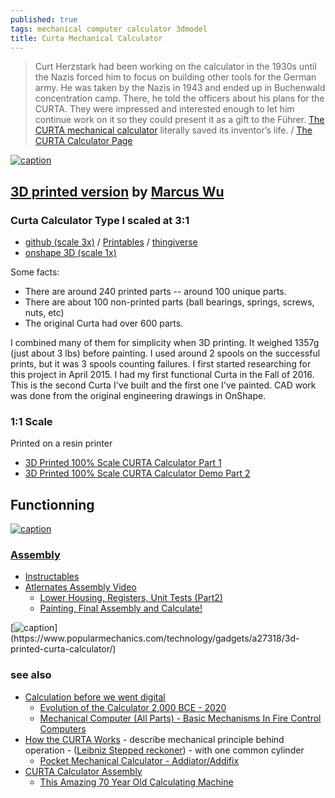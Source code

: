 ```yaml
---
published: true
tags: mechanical computer calculator 3dmodel
title: Curta Mechanical Calculator
---
```

> Curt Herzstark had been working on the calculator in the 1930s until the Nazis forced him to focus on building other tools for the German army. He was taken by the Nazis in 1943 and ended up in Buchenwald concentration camp. There, he told the officers about his plans for the CURTA. They were impressed and interested enough to let him continue work on it so they could present it as a gift to the Führer. [The CURTA mechanical calculator](http://hackaday.com/2014/09/16/retrotechtacular-the-curta-mechanical-calculator/) literally saved its inventor’s life. / [The CURTA Calculator Page](https://www.vcalc.net/cu.htm)

[![caption](https://www.vcalc.net/images2/Posters/Curta-German-Poster-Master21G-860x560.jpg)](https://www.vcalc.net/cu.htm)



## [3D printed version](http://hackaday.com/2017/07/17/3d-printed-math-grenade/) by  [Marcus Wu](https://wudev.digitaltorque.com/) 

### Curta Calculator Type I scaled at 3:1
- [github (scale 3x)](https://github.com/marcuswu/Curta-Type-I-3x) / [Printables](https://www.printables.com/model/158740-curta-calculator-type-i-scaled-at-31/remixes) / [thingiverse](https://www.thingiverse.com/thing:1943171)
- [onshape 3D (scale 1x)](https://cad.onshape.com/documents/56ab5570e4b0d9659037a1cf/w/9f078541afd347bb397e344f/e/2b386be0c67cfb2a94581ba7)

Some facts: 
- There are around 240 printed parts -- around 100 unique parts. 
- There are about 100 non-printed parts (ball bearings, springs, screws, nuts, etc) 
- The original Curta had over 600 parts. 
    
I combined many of them for simplicity when 3D printing. It weighed 1357g (just about 3 lbs) before painting. I used around 2 spools on the successful prints, but it was 3 spools counting failures. I first started researching for this project in April 2015. I had my first functional Curta in the Fall of 2016. This is the second Curta I've built and the first one I've painted. CAD work was done from the original engineering drawings in OnShape.

### 1:1 Scale
Printed on a resin printer
- [3D Printed 100% Scale CURTA Calculator Part 1](https://www.youtube.com/watch?v=wiXMzj-c69Q)
- [3D Printed 100% Scale CURTA Calculator Demo Part 2](https://www.youtube.com/watch?v=KQf37PwH8C4)

## Functionning

[![caption](https://img.youtube.com/vi/ShFkJgck6Pw/0.jpg)](https://www.youtube.com/watch?v=ShFkJgck6Pw)

### [Assembly](https://www.youtube.com/watch?v=zh2Z11miQ0w)

- [Instructables](https://www.instructables.com/Build-a-3D-Printed-Curta-Calculator/)
- [Atlernates Assembly Video](https://www.youtube.com/watch?v=f_BKrc08eEw)
	- [Lower Housing, Registers, Unit Tests (Part2)](https://www.youtube.com/watch?v=tw5emU9Ka6g)
    - [Painting, Final Assembly and Calculate!](https://www.youtube.com/watch?v=4fJvsrygeDU)

[![caption](https://hips.hearstapps.com/pop.h-cdn.co/assets/17/28/1500144802-mar1.jpg?resize=980:*)](https://www.popularmechanics.com/technology/gadgets/a27318/3d-printed-curta-calculator/)

### see also
- [	Calculation before we went digital ](https://news.ycombinator.com/item?id=38652773)
	- [Evolution of the Calculator 2,000 BCE - 2020](https://www.youtube.com/watch?v=LLhBjsOCM-I)
    - [Mechanical Computer (All Parts) - Basic Mechanisms In Fire Control Computers](https://www.youtube.com/watch?v=s1i-dnAH9Y4)
- [How the CURTA Works](https://www.youtube.com/watch?v=loI1Kwed8Pk) - describe mechanical principle behind operation - ([Leibniz Stepped reckoner](https://en.wikipedia.org/wiki/Stepped_reckoner)) - with one common cylinder
	- [Pocket Mechanical Calculator - Addiator/Addifix](https://www.youtube.com/watch?v=cT8fSGHHiAs)
- [CURTA Calculator Assembly](https://www.youtube.com/watch?v=AnTb26WHx2Q&t=378s)
	- [This Amazing 70 Year Old Calculating Machine](https://www.youtube.com/watch?v=Vh0NLgbuioE)
